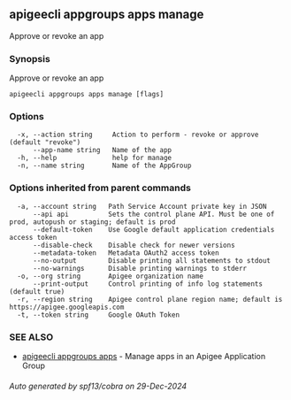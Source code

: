 ## apigeecli appgroups apps manage

Approve or revoke an app

### Synopsis

Approve or revoke an app

```
apigeecli appgroups apps manage [flags]
```

### Options

```
  -x, --action string     Action to perform - revoke or approve (default "revoke")
      --app-name string   Name of the app
  -h, --help              help for manage
  -n, --name string       Name of the AppGroup
```

### Options inherited from parent commands

```
  -a, --account string   Path Service Account private key in JSON
      --api api          Sets the control plane API. Must be one of prod, autopush or staging; default is prod
      --default-token    Use Google default application credentials access token
      --disable-check    Disable check for newer versions
      --metadata-token   Metadata OAuth2 access token
      --no-output        Disable printing all statements to stdout
      --no-warnings      Disable printing warnings to stderr
  -o, --org string       Apigee organization name
      --print-output     Control printing of info log statements (default true)
  -r, --region string    Apigee control plane region name; default is https://apigee.googleapis.com
  -t, --token string     Google OAuth Token
```

### SEE ALSO

* [apigeecli appgroups apps](apigeecli_appgroups_apps.md)	 - Manage apps in an Apigee Application Group

###### Auto generated by spf13/cobra on 29-Dec-2024
